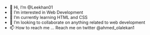 - 👋 Hi, I’m @Leekhan01
- 👀 I’m interested in Web Development
- 🌱 I’m currently learning HTML and CSS
- 💞️ I’m looking to collaborate on anything related to web development
- 📫 How to reach me ... Reach me on twitter @ahmed_olalekan1

<!---
Leekhan01/Leekhan01 is a ✨ special ✨ repository because its `README.md` (this file) appears on your GitHub profile.
You can click the Preview link to take a look at your changes.
--->
